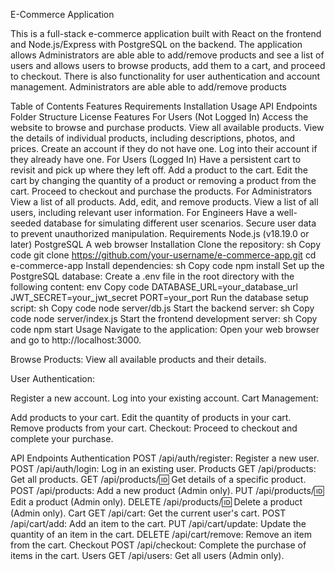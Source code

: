 E-Commerce Application

This is a full-stack e-commerce application built with React on the frontend and Node.js/Express with PostgreSQL on the backend. 
The application allows Administrators are able able to add/remove products and 
see a list of users and allows users to browse products, add them to a cart, and proceed to checkout. 
There is also functionality for user authentication and account management. Administrators are able able to add/remove products

Table of Contents
Features
Requirements
Installation
Usage
API Endpoints
Folder Structure
License
Features
For Users (Not Logged In)
Access the website to browse and purchase products.
View all available products.
View the details of individual products, including descriptions, photos, and prices.
Create an account if they do not have one.
Log into their account if they already have one.
For Users (Logged In)
Have a persistent cart to revisit and pick up where they left off.
Add a product to the cart.
Edit the cart by changing the quantity of a product or removing a product from the cart.
Proceed to checkout and purchase the products.
For Administrators
View a list of all products.
Add, edit, and remove products.
View a list of all users, including relevant user information.
For Engineers
Have a well-seeded database for simulating different user scenarios.
Secure user data to prevent unauthorized manipulation.
Requirements
Node.js (v18.19.0 or later)
PostgreSQL
A web browser
Installation
Clone the repository:
sh
Copy code
git clone https://github.com/your-username/e-commerce-app.git
cd e-commerce-app
Install dependencies:
sh
Copy code
npm install
Set up the PostgreSQL database:
Create a .env file in the root directory with the following content:
env
Copy code
DATABASE_URL=your_database_url
JWT_SECRET=your_jwt_secret
PORT=your_port
Run the database setup script:
sh
Copy code
node server/db.js
Start the backend server:
sh
Copy code
node server/index.js
Start the frontend development server:
sh
Copy code
npm start
Usage
Navigate to the application:
Open your web browser and go to http://localhost:3000.

Browse Products:
View all available products and their details.

User Authentication:

Register a new account.
Log into your existing account.
Cart Management:

Add products to your cart.
Edit the quantity of products in your cart.
Remove products from your cart.
Checkout:
Proceed to checkout and complete your purchase.

API Endpoints
Authentication
POST /api/auth/register: Register a new user.
POST /api/auth/login: Log in an existing user.
Products
GET /api/products: Get all products.
GET /api/products/:id: Get details of a specific product.
POST /api/products: Add a new product (Admin only).
PUT /api/products/:id: Edit a product (Admin only).
DELETE /api/products/:id: Delete a product (Admin only).
Cart
GET /api/cart: Get the current user's cart.
POST /api/cart/add: Add an item to the cart.
PUT /api/cart/update: Update the quantity of an item in the cart.
DELETE /api/cart/remove: Remove an item from the cart.
Checkout
POST /api/checkout: Complete the purchase of items in the cart.
Users
GET /api/users: Get all users (Admin only).

